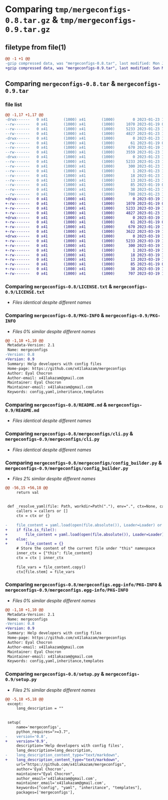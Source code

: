 # Comparing `tmp/mergeconfigs-0.8.tar.gz` & `tmp/mergeconfigs-0.9.tar.gz`

## filetype from file(1)

```diff
@@ -1 +1 @@
-gzip compressed data, was "mergeconfigs-0.8.tar", last modified: Mon Jan 23 15:03:14 2023, max compression
+gzip compressed data, was "mergeconfigs-0.9.tar", last modified: Sun Mar 19 10:05:28 2023, max compression
```

## Comparing `mergeconfigs-0.8.tar` & `mergeconfigs-0.9.tar`

### file list

```diff
@@ -1,17 +1,17 @@
-drwx------   0 x41       (1000) x41       (1000)        0 2023-01-23 15:03:14.309364 mergeconfigs-0.8/
--rw-------   0 x41       (1000) x41       (1000)     1070 2023-01-19 09:21:22.000000 mergeconfigs-0.8/LICENSE.txt
--rw-------   0 x41       (1000) x41       (1000)     5233 2023-01-23 15:03:14.309364 mergeconfigs-0.8/PKG-INFO
--rw-------   0 x41       (1000) x41       (1000)     4827 2023-01-23 15:01:22.000000 mergeconfigs-0.8/README.md
-drwx------   0 x41       (1000) x41       (1000)        0 2023-01-23 15:03:14.309364 mergeconfigs-0.8/mergeconfigs/
--rw-------   0 x41       (1000) x41       (1000)       61 2023-01-19 09:00:44.000000 mergeconfigs-0.8/mergeconfigs/__main__.py
--rw-------   0 x41       (1000) x41       (1000)      670 2023-01-19 15:25:30.000000 mergeconfigs-0.8/mergeconfigs/cli.py
--rw-------   0 x41       (1000) x41       (1000)     3559 2023-01-23 15:00:35.000000 mergeconfigs-0.8/mergeconfigs/config_builder.py
-drwx------   0 x41       (1000) x41       (1000)        0 2023-01-23 15:03:14.309364 mergeconfigs-0.8/mergeconfigs.egg-info/
--rw-------   0 x41       (1000) x41       (1000)     5233 2023-01-23 15:03:14.000000 mergeconfigs-0.8/mergeconfigs.egg-info/PKG-INFO
--rw-------   0 x41       (1000) x41       (1000)      300 2023-01-23 15:03:14.000000 mergeconfigs-0.8/mergeconfigs.egg-info/SOURCES.txt
--rw-------   0 x41       (1000) x41       (1000)        1 2023-01-23 15:03:14.000000 mergeconfigs-0.8/mergeconfigs.egg-info/dependency_links.txt
--rw-------   0 x41       (1000) x41       (1000)       18 2023-01-23 15:03:14.000000 mergeconfigs-0.8/mergeconfigs.egg-info/requires.txt
--rw-------   0 x41       (1000) x41       (1000)       13 2023-01-23 15:03:14.000000 mergeconfigs-0.8/mergeconfigs.egg-info/top_level.txt
--rw-------   0 x41       (1000) x41       (1000)       85 2023-01-19 09:19:37.000000 mergeconfigs-0.8/pyproject.toml
--rw-------   0 x41       (1000) x41       (1000)       38 2023-01-23 15:03:14.309364 mergeconfigs-0.8/setup.cfg
--rw-------   0 x41       (1000) x41       (1000)      708 2023-01-23 15:01:44.000000 mergeconfigs-0.8/setup.py
+drwx------   0 x41       (1000) x41       (1000)        0 2023-03-19 10:05:27.996784 mergeconfigs-0.9/
+-rw-------   0 x41       (1000) x41       (1000)     1070 2023-01-19 09:21:22.000000 mergeconfigs-0.9/LICENSE.txt
+-rw-------   0 x41       (1000) x41       (1000)     5233 2023-03-19 10:05:27.996784 mergeconfigs-0.9/PKG-INFO
+-rw-------   0 x41       (1000) x41       (1000)     4827 2023-01-23 15:01:22.000000 mergeconfigs-0.9/README.md
+drwx------   0 x41       (1000) x41       (1000)        0 2023-03-19 10:05:27.992784 mergeconfigs-0.9/mergeconfigs/
+-rw-------   0 x41       (1000) x41       (1000)       61 2023-01-19 09:00:44.000000 mergeconfigs-0.9/mergeconfigs/__main__.py
+-rw-------   0 x41       (1000) x41       (1000)      670 2023-01-19 15:25:30.000000 mergeconfigs-0.9/mergeconfigs/cli.py
+-rw-------   0 x41       (1000) x41       (1000)     3622 2023-03-19 10:00:48.000000 mergeconfigs-0.9/mergeconfigs/config_builder.py
+drwx------   0 x41       (1000) x41       (1000)        0 2023-03-19 10:05:27.996784 mergeconfigs-0.9/mergeconfigs.egg-info/
+-rw-------   0 x41       (1000) x41       (1000)     5233 2023-03-19 10:05:27.000000 mergeconfigs-0.9/mergeconfigs.egg-info/PKG-INFO
+-rw-------   0 x41       (1000) x41       (1000)      300 2023-03-19 10:05:27.000000 mergeconfigs-0.9/mergeconfigs.egg-info/SOURCES.txt
+-rw-------   0 x41       (1000) x41       (1000)        1 2023-03-19 10:05:27.000000 mergeconfigs-0.9/mergeconfigs.egg-info/dependency_links.txt
+-rw-------   0 x41       (1000) x41       (1000)       18 2023-03-19 10:05:27.000000 mergeconfigs-0.9/mergeconfigs.egg-info/requires.txt
+-rw-------   0 x41       (1000) x41       (1000)       13 2023-03-19 10:05:27.000000 mergeconfigs-0.9/mergeconfigs.egg-info/top_level.txt
+-rw-------   0 x41       (1000) x41       (1000)       85 2023-01-19 09:19:37.000000 mergeconfigs-0.9/pyproject.toml
+-rw-------   0 x41       (1000) x41       (1000)       38 2023-03-19 10:05:27.996784 mergeconfigs-0.9/setup.cfg
+-rw-------   0 x41       (1000) x41       (1000)      707 2023-03-19 10:01:02.000000 mergeconfigs-0.9/setup.py
```

### Comparing `mergeconfigs-0.8/LICENSE.txt` & `mergeconfigs-0.9/LICENSE.txt`

 * *Files identical despite different names*

### Comparing `mergeconfigs-0.8/PKG-INFO` & `mergeconfigs-0.9/PKG-INFO`

 * *Files 0% similar despite different names*

```diff
@@ -1,10 +1,10 @@
 Metadata-Version: 2.1
 Name: mergeconfigs
-Version: 0.8
+Version: 0.9
 Summary: Help developers with config files
 Home-page: https://github.com/x41lakazam/mergeconfigs
 Author: Eyal Chocron
 Author-email: x41lakazam@gmail.com
 Maintainer: Eyal Chocron
 Maintainer-email: x41lakazam@gmail.com
 Keywords: config,yaml,inheritance,templates
```

### Comparing `mergeconfigs-0.8/README.md` & `mergeconfigs-0.9/README.md`

 * *Files identical despite different names*

### Comparing `mergeconfigs-0.8/mergeconfigs/cli.py` & `mergeconfigs-0.9/mergeconfigs/cli.py`

 * *Files identical despite different names*

### Comparing `mergeconfigs-0.8/mergeconfigs/config_builder.py` & `mergeconfigs-0.9/mergeconfigs/config_builder.py`

 * *Files 2% similar despite different names*

```diff
@@ -56,15 +56,18 @@
     return val
 
 
 def _resolve_yaml(file: Path, workdir=Path("."), env=".", ctx=None, callers=None):
     callers = callers or []
     ctx = ctx or {}
 
-    file_content = yaml.load(open(file.absolute()), Loader=Loader) or {}
+    if file.is_file():
+        file_content = yaml.load(open(file.absolute()), Loader=Loader) or {}
+    else:
+        file_content = {}
     # Store the content of the current file under "this" namespace
     inner_ctx = {"this": file_content}
     ctx = ctx | inner_ctx
 
     file_vars = file_content.copy()
     ctx[file.stem] = file_vars
```

### Comparing `mergeconfigs-0.8/mergeconfigs.egg-info/PKG-INFO` & `mergeconfigs-0.9/mergeconfigs.egg-info/PKG-INFO`

 * *Files 0% similar despite different names*

```diff
@@ -1,10 +1,10 @@
 Metadata-Version: 2.1
 Name: mergeconfigs
-Version: 0.8
+Version: 0.9
 Summary: Help developers with config files
 Home-page: https://github.com/x41lakazam/mergeconfigs
 Author: Eyal Chocron
 Author-email: x41lakazam@gmail.com
 Maintainer: Eyal Chocron
 Maintainer-email: x41lakazam@gmail.com
 Keywords: config,yaml,inheritance,templates
```

### Comparing `mergeconfigs-0.8/setup.py` & `mergeconfigs-0.9/setup.py`

 * *Files 2% similar despite different names*

```diff
@@ -5,18 +5,18 @@
 except:
     long_description = ""
 
 
 setup(
     name='mergeconfigs',
     python_requires=">=3.7",
-    version='0.8',
+    version='0.9',
     description='Help developers with config files',
     long_description=long_description,
-    long_description_content_type="text/markdown", 
+    long_description_content_type="text/markdown",
     url="https://github.com/x41lakazam/mergeconfigs",
     author='Eyal Chocron',
     maintainer="Eyal Chocron",
     author_email='x41lakazam@gmail.com',
     maintainer_email='x41lakazam@gmail.com',
     keywords=["config", "yaml", "inheritance", "templates"],
     packages=['mergeconfigs'],
```


